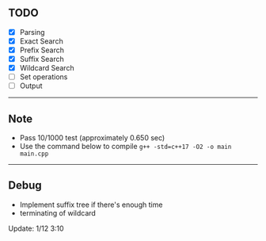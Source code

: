 TODO
---

- [x] Parsing
- [x] Exact Search
- [x] Prefix Search
- [x] Suffix Search
- [x] Wildcard Search
- [ ] Set operations
- [ ] Output

---

Note
---
* Pass 10/1000 test (approximately 0.650 sec)
* Use the command below to compile
`g++ -std=c++17 -O2 -o main main.cpp`

---

Debug
---

* Implement suffix tree if there's enough time
* terminating of wildcard

Update: 1/12 3:10
